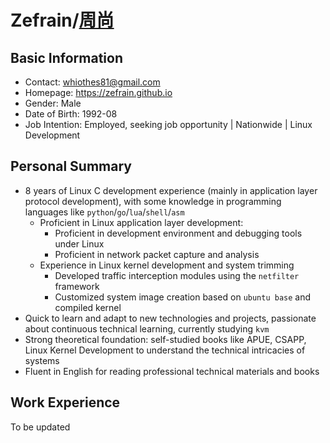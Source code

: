 # Zefrain/[周尚](/CV_CN)

## Basic Information

- Contact: whiothes81@gmail.com
- Homepage: https://zefrain.github.io
- Gender: Male
- Date of Birth: 1992-08
- Job Intention: Employed, seeking job opportunity | Nationwide | Linux Development

## Personal Summary

- 8 years of Linux C development experience (mainly in application layer protocol development), with some knowledge in programming languages like `python`/`go`/`lua`/`shell`/`asm`
    - Proficient in Linux application layer development:
        - Proficient in development environment and debugging tools under Linux
        - Proficient in network packet capture and analysis
    - Experience in Linux kernel development and system trimming
        - Developed traffic interception modules using the `netfilter` framework
        - Customized system image creation based on `ubuntu base` and compiled kernel
- Quick to learn and adapt to new technologies and projects, passionate about continuous technical learning, currently studying `kvm`
- Strong theoretical foundation: self-studied books like APUE, CSAPP, Linux Kernel Development to understand the technical intricacies of systems
- Fluent in English for reading professional technical materials and books

## Work Experience
To be updated
